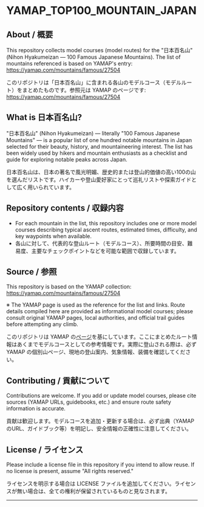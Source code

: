 # YAMAP_TOP100_MOUNTAIN_JAPAN

## About / 概要

This repository collects model courses (model routes) for the "日本百名山" (Nihon Hyakumeizan — 100 Famous Japanese Mountains). The list of mountains referenced is based on YAMAP's entry: https://yamap.com/mountains/famous/27504

このリポジトリは「日本百名山」に含まれる各山のモデルコース（モデルルート）をまとめたものです。参照元は YAMAP のページです: https://yamap.com/mountains/famous/27504

## What is 日本百名山?

"日本百名山" (Nihon Hyakumeizan) — literally "100 Famous Japanese Mountains" — is a popular list of one hundred notable mountains in Japan selected for their beauty, history, and mountaineering interest. The list has been widely used by hikers and mountain enthusiasts as a checklist and guide for exploring notable peaks across Japan.

日本百名山は、日本の著名で風光明媚、歴史的または登山的価値の高い100の山を選んだリストです。ハイカーや登山愛好家にとって巡礼リストや探索ガイドとして広く用いられています。

## Repository contents / 収録内容

- For each mountain in the list, this repository includes one or more model courses describing typical ascent routes, estimated times, difficulty, and key waypoints when available.
- 各山に対して、代表的な登山ルート（モデルコース）、所要時間の目安、難易度、主要なチェックポイントなどを可能な範囲で収録しています。

## Source / 参照

This repository is based on the YAMAP collection: https://yamap.com/mountains/famous/27504

※ The YAMAP page is used as the reference for the list and links. Route details compiled here are provided as informational model courses; please consult original YAMAP pages, local authorities, and official trail guides before attempting any climb.

このリポジトリは YAMAP の[ページ](https://yamap.com/mountains/famous/27504)を基にしています。ここにまとめたルート情報はあくまでモデルコースとしての参考情報です。実際に登山される際は、必ず YAMAP の個別山ページ、現地の登山案内、気象情報、装備を確認してください。

## Contributing / 貢献について

Contributions are welcome. If you add or update model courses, please cite sources (YAMAP URLs, guidebooks, etc.) and ensure route safety information is accurate.

貢献は歓迎します。モデルコースを追加・更新する場合は、必ず出典（YAMAPのURL、ガイドブック等）を明記し、安全情報の正確性に注意してください。

## License / ライセンス

Please include a license file in this repository if you intend to allow reuse. If no license is present, assume "All rights reserved."  

ライセンスを明示する場合は LICENSE ファイルを追加してください。ライセンスが無い場合は、全ての権利が保留されているものと見なされます。

---

